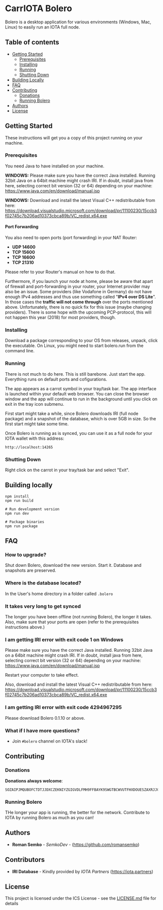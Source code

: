 # CarrIOTA Bolero

Bolero is a desktop application for various environments (Windows, Mac, Linux) to easily
run an IOTA full node.

## Table of contents

  * [Getting Started](#getting-started)
    * [Prerequisites](#prerequisites)
    * [Installing](#installing)
    * [Running](#running)
    * [Shutting Down](#shutting-down)
  * [Building Locally](#building-locally)
  * [FAQ](#faq)
  * [Contributing](#contributing)
    * [Donations](#donations)
    * [Running Bolero](#running-bolero)
  * [Authors](#authors)
  * [License](#license)

## Getting Started

These instructions will get you a copy of this project running on your machine.

### Prerequisites

You need Java to have installed on your machine. 

**WINDOWS:** Please make sure you have the correct Java installed. Running 32bit Java on a 64bit machine
might crash IRI. If in doubt, install java from here, selecting correct bit version (32 or 64) depending
on your machine: ﻿https://www.java.com/en/download/manual.jsp

**WINDOWS:** Download and install the latest Visual C++ redistributable from here: https://download.visualstudio.microsoft.com/download/pr/11100230/15ccb3f02745c7b206ad10373cbca89b/VC_redist.x64.exe

#### Port Forwarding

You also need to open ports (port forwarding) in your NAT Router:

* **UDP 14600**
* **TCP 15600**
* **TCP 16600**
* **TCP 21310**

Please refer to your Router's manual on how to do that.

Furthermore, if you launch your node at home, please be aware that apart of firewall and port-forwarding in
your router, your Internet provider may also be an issue. Some providers (like Vodafone in Germany) do not have enough IPv4 addresses and
thus use something called "**IPv4 over DS Lite**". In those cases the **traffic will not come through** over the ports
mentioned above. Unfortunately, there is no quick fix for this issue (maybe changing providers).
There is some hope with the upcoming PCP-protocol, this will not happen this year (2018) for most providers, though.

### Installing

Download a package corresponding to your OS from releases, unpack, click the executable.
On Linux, you might need to start bolero.run from the command line.

### Running

There is not much to do here. This is still barebone. Just start the app.
Everything runs on default ports and cofigurations.

The app appears as a carrot symbol in your tray/task bar. The app interface is
launched within your default web browser. You can close the browser window and
the app will continue to run in the background until you click on exit in the
tray icon submenu.

First start might take a while, since Bolero downloads IRI (full node package)
and a snapshot of the database, which is over 5GB in size. So the first start
might take some time.

Once Bolero is running as is synced, you can use it as a full node for your
IOTA wallet with this address:

```
http://localhost:14265
```

### Shutting Down

Right click on the carrot in your tray/task bar and select "Exit".

## Building locally

```
npm install
npm run build

# Run development version
npm run dev

# Package binaries
npm run package
```

## FAQ

### How to upgrade?

Shut down Bolero, download the new version. Start it. Database and snapshots are preserved.

### Where is the database located?

In the User's home directory in a folder called ```.bolero```

### It takes very long to get synced

The longer you have been offline (not running Bolero), the longer it takes.
Also, make sure that your ports are open (refer to the prerequisites instructions above.)

### I am getting IRI error with exit code 1 on Windows

Please make sure you have the correct Java installed. Running 32bit Java on a 64bit machine
might crash IRI. If in doubt, install java from here, selecting correct bit version (32 or 64) depending
on your machine: ﻿https://www.java.com/en/download/manual.jsp

Restart your computer to take effect.

Also, download and install the latest Visual C++ redistributable from here: https://download.visualstudio.microsoft.com/download/pr/11100230/15ccb3f02745c7b206ad10373cbca89b/VC_redist.x64.exe

### I am getting IRI error with exit code 4294967295

Please download Bolero 0.1.10 or above.

### What if I have more questions?

* Join ```#bolero``` channel on IOTA's slack!

## Contributing

### Donations

**Donations always welcome**:

```
SOZAIPJMQUBOFCTDTJJDXCZEKNIYZGIGVDLFMH9FFBAYK9SWGTBCWVUTFHXDOUESZAXRJJCJESJPIEQCCKBUTVQPOW
```

### Running Bolero

THe longer your app is running, the better for the network. Contribute to IOTA
by running Bolero as much as you can!


## Authors

* **Roman Semko** - *SemkoDev* - (https://github.com/romansemko)


## Contributors

* **IRI Database** - Kindly provided by *IOTA Partners* (https://iota.partners)

## License

This project is licensed under the ICS License - see the [LICENSE.md](LICENSE.md) file for details

